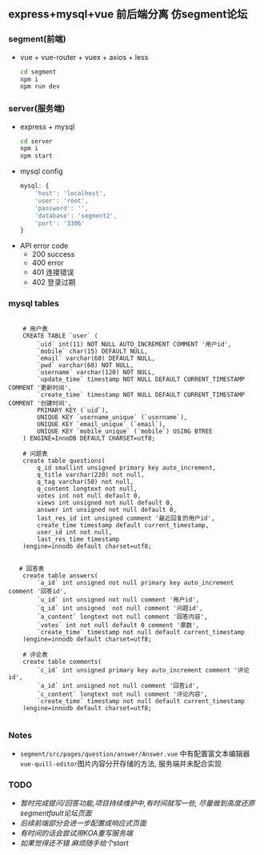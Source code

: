 ## express+mysql+vue 前后端分离 仿segment论坛

### segment(前端)
- vue + vue-router + vuex + axios + less   
	```bash
    cd segment  
    npm i
    npm run dev

	```		


### server(服务端)
- express + mysql
	```bash
    cd server
    npm i
    npm start

	```
- mysql config
	```js
	mysql: {
        'host': 'localhost',
        'user': 'root',
        'password': '',
        'database': 'segment2',
        'port': '3306'
    }
	```	
- API error code
    - 200 success
    - 400 error  
    - 401 连接错误  
    - 402 登录过期



### mysql tables
```mysql

    # 用户表
    CREATE TABLE `user` (
        `uid` int(11) NOT NULL AUTO_INCREMENT COMMENT '用户id',
        `mobile` char(15) DEFAULT NULL,
        `email` varchar(60) DEFAULT NULL,
        `pwd` varchar(60) NOT NULL,
        `username` varchar(120) NOT NULL,
        `update_time` timestamp NOT NULL DEFAULT CURRENT_TIMESTAMP COMMENT '更新时间',
        `create_time` timestamp NOT NULL DEFAULT CURRENT_TIMESTAMP COMMENT '创建时间',
        PRIMARY KEY (`uid`),
        UNIQUE KEY `username_unique` (`username`),
        UNIQUE KEY `email_unique` (`email`),
        UNIQUE KEY `mobile_unique` (`mobile`) USING BTREE
    ) ENGINE=InnoDB DEFAULT CHARSET=utf8;

    # 问题表
    create table questions(
        q_id smallint unsigned primary key auto_increment,
        q_title varchar(220) not null,
        q_tag varchar(50) not null,
        q_content longtext not null,
        votes int not null default 0,
        views int unsigned not null default 0,
        answer int unsigned not null default 0,
        last_res_id int unsigned comment '最近回复的用户id',
        create_time timestamp default current_timestamp,
        user_id int not null,
        last_res_time timestamp
    )engine=innodb default charset=utf8;
   

   # 回答表
    create table answers(
        `a_id` int unsigned not null primary key auto_increment comment '回答id',
        `u_id` int unsigned not null comment '用户id',
        `q_id` int unsigned  not null comment '问题id',
        `a_content` longtext not null comment '回答内容',
        `votes` int not null default 0 comment '票数',
        `create_time` timestamp not null default current_timestamp
    )engine=innodb default charset=utf8;

    # 评论表 
    create table comments(
        `c_id` int unsigned primary key auto_increment comment '评论id',
        `a_id` int unsigned not null comment '回答id',
        `c_content` longtext not null comment '评论内容',
        `create_time` timestamp not null default current_timestamp
    )engine=innodb default charset=utf8;
    
```

### Notes    
- `segment/src/pages/question/answer/Answer.vue` 中有配置富文本编辑器`vue-quill-editor`图片内容分开存储的方法, 服务端并未配合实现

### TODO
- *暂时完成提问/回答功能,项目持续维护中,有时间就写一些, 尽量做到高度还原segmentfault论坛页面*
- *后续前端部分会进一步配置成响应式页面*
- *有时间的话会尝试用KOA重写服务端*
- *如果觉得还不错 麻烦随手给个start*